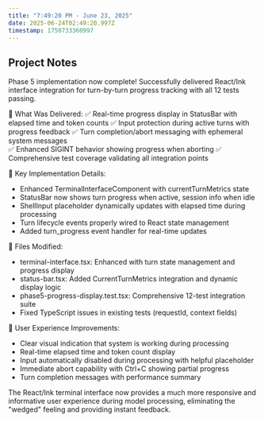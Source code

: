 ```yaml
---
title: "7:49:20 PM - June 23, 2025"
date: 2025-06-24T02:49:20.997Z
timestamp: 1750733360997
---
```


## Project Notes

Phase 5 implementation now complete! Successfully delivered React/Ink interface integration for turn-by-turn progress tracking with all 12 tests passing.

🎯 What Was Delivered:
✅ Real-time progress display in StatusBar with elapsed time and token counts
✅ Input protection during active turns with progress feedback
✅ Turn completion/abort messaging with ephemeral system messages  
✅ Enhanced SIGINT behavior showing progress when aborting
✅ Comprehensive test coverage validating all integration points

🔧 Key Implementation Details:
- Enhanced TerminalInterfaceComponent with currentTurnMetrics state
- StatusBar now shows turn progress when active, session info when idle
- ShellInput placeholder dynamically updates with elapsed time during processing
- Turn lifecycle events properly wired to React state management
- Added turn_progress event handler for real-time updates

📁 Files Modified:
- terminal-interface.tsx: Enhanced with turn state management and progress display
- status-bar.tsx: Added CurrentTurnMetrics integration and dynamic display logic
- phase5-progress-display.test.tsx: Comprehensive 12-test integration suite
- Fixed TypeScript issues in existing tests (requestId, context fields)

🎨 User Experience Improvements:
- Clear visual indication that system is working during processing
- Real-time elapsed time and token count display
- Input automatically disabled during processing with helpful placeholder
- Immediate abort capability with Ctrl+C showing partial progress
- Turn completion messages with performance summary

The React/Ink terminal interface now provides a much more responsive and informative user experience during model processing, eliminating the "wedged" feeling and providing instant feedback.
